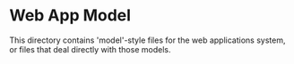 # Web App Model

This directory contains 'model'-style files for the web applications system, or
files that deal directly with those models.

